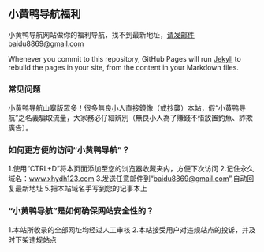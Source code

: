 ## 小黄鸭导航福利

小黄鸭导航网站做你的福利导航，找不到最新地址，请发邮件baidu8869@gmail.com

Whenever you commit to this repository, GitHub Pages will run [Jekyll](https://jekyllrb.com/) to rebuild the pages in your site, from the content in your Markdown files.

### 常见问题

小黄鸭导航山寨版眾多！很多無良小人直接鏡像（或抄襲）本站，假“小黄鸭导航”之名義騙取流量，大家務必仔細辨別（無良小人為了賺錢不惜放置釣魚、詐欺廣告）。


### 如何更方便的访问“小黄鸭导航”？

1.使用“CTRL+D”将本页面添加至您的浏览器收藏夹内，方便下次访问
2.记住永久域名：www.xhydh123.com 
3.发送任意邮件到“baidu8869@gmail.com”,自动回复最新地址
5.把本站域名手写到您的记事本上

### “小黄鸭导航”是如何确保网站安全性的？

1.本站所收录的全部网址均经过人工审核
2.本站接受用户对违规站点的投诉，并及时下架违规站点
